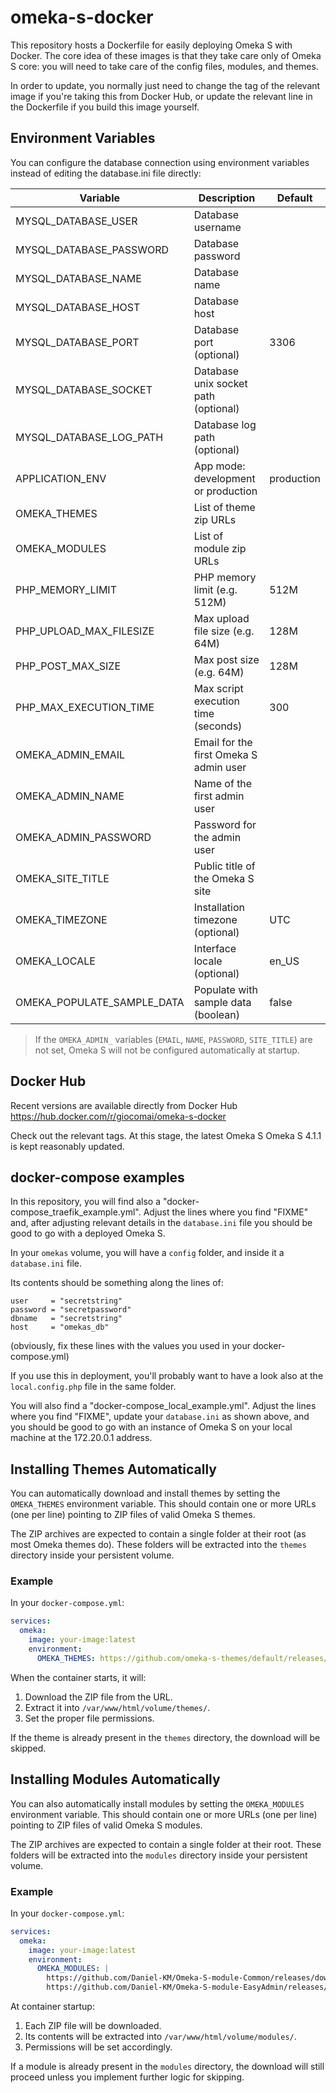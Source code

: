 # omeka-s-docker

This repository hosts a Dockerfile for easily deploying Omeka S with Docker. The core idea of these images is that they take care only of Omeka S core: you will need to take care of the config files, modules, and themes. 

In order to update, you normally just need to change the tag of the relevant image if you're taking this from Docker Hub, or update the relevant line in the Dockerfile if you build this image yourself.

## Environment Variables

You can configure the database connection using environment variables instead of editing the database.ini file directly:

| Variable                | Description                            | Default      |
|-------------------------|----------------------------------------|--------------|
| MYSQL_DATABASE_USER     | Database username                      |              |
| MYSQL_DATABASE_PASSWORD | Database password                      |              |
| MYSQL_DATABASE_NAME     | Database name                          |              |
| MYSQL_DATABASE_HOST     | Database host                          |              |
| MYSQL_DATABASE_PORT     | Database port (optional)               | 3306         |
| MYSQL_DATABASE_SOCKET   | Database unix socket path (optional)   |              |
| MYSQL_DATABASE_LOG_PATH | Database log path (optional)           |              |
| APPLICATION_ENV         | App mode: development or production    | production   |
| OMEKA_THEMES            | List of theme zip URLs                 |              |
| OMEKA_MODULES           | List of module zip URLs                |              |
| PHP_MEMORY_LIMIT        | PHP memory limit (e.g. 512M)           | 512M         |
| PHP_UPLOAD_MAX_FILESIZE | Max upload file size (e.g. 64M)        | 128M         |
| PHP_POST_MAX_SIZE       | Max post size (e.g. 64M)               | 128M         |
| PHP_MAX_EXECUTION_TIME  | Max script execution time (seconds)    | 300          |
| OMEKA_ADMIN_EMAIL       | Email for the first Omeka S admin user |              |
| OMEKA_ADMIN_NAME        | Name of the first admin user           |              |
| OMEKA_ADMIN_PASSWORD    | Password for the admin user            |              |
| OMEKA_SITE_TITLE        | Public title of the Omeka S site       |              |
| OMEKA_TIMEZONE          | Installation timezone (optional)       | UTC          |
| OMEKA_LOCALE            | Interface locale (optional)            | en_US        |
| OMEKA_POPULATE_SAMPLE_DATA | Populate with sample data (boolean)    | false        |

> If the `OMEKA_ADMIN_` variables (`EMAIL`, `NAME`, `PASSWORD`, `SITE_TITLE`) are not set, Omeka S will not be configured automatically at startup.

## Docker Hub

Recent versions are available directly from Docker Hub  https://hub.docker.com/r/giocomai/omeka-s-docker

Check out the relevant tags. At this stage, the latest Omeka S Omeka S 4.1.1 is kept reasonably updated. 

## docker-compose examples

In this repository, you will find also a "docker-compose_traefik_example.yml". Adjust the lines where you find "FIXME" and, after adjusting relevant details in the `database.ini` file you should be good to go with a deployed Omeka S. 

In your `omekas` volume, you will have a `config` folder, and inside it a `database.ini` file.

Its contents should be something along the lines of:

```
user     = "secretstring"
password = "secretpassword"
dbname   = "secretstring"
host     = "omekas_db"
```
(obviously, fix these lines with the values you used in your docker-compose.yml)

If you use this in deployment, you'll probably want to have a look also at the `local.config.php` file in the same folder.

You will also find a "docker-compose_local_example.yml".  Adjust the lines where you find "FIXME", update your `database.ini` as shown above, and you should be good to go with an instance of Omeka S on your local machine at the 172.20.0.1 address. 

## Installing Themes Automatically

You can automatically download and install themes by setting the `OMEKA_THEMES` environment variable.  This should contain one or more URLs (one per line) pointing to ZIP files of valid Omeka S themes.

The ZIP archives are expected to contain a single folder at their root (as most Omeka themes do). These folders will be extracted into the `themes` directory inside your persistent volume.

### Example

In your `docker-compose.yml`:

```yaml
services:
  omeka:
    image: your-image:latest
    environment:
      OMEKA_THEMES: https://github.com/omeka-s-themes/default/releases/download/v1.9.1/theme-default-v1.9.1.zip
```
When the container starts, it will:

1. Download the ZIP file from the URL.
2. Extract it into `/var/www/html/volume/themes/`.
3. Set the proper file permissions.

If the theme is already present in the `themes` directory, the download will be skipped.

## Installing Modules Automatically

You can also automatically install modules by setting the `OMEKA_MODULES` environment variable. This should contain one or more URLs (one per line) pointing to ZIP files of valid Omeka S modules.

The ZIP archives are expected to contain a single folder at their root. These folders will be extracted into the `modules` directory inside your persistent volume.

### Example

In your `docker-compose.yml`:

```yaml
services:
  omeka:
    image: your-image:latest
    environment:
      OMEKA_MODULES: |
        https://github.com/Daniel-KM/Omeka-S-module-Common/releases/download/3.4.66/Common-3.4.66.zip
        https://github.com/Daniel-KM/Omeka-S-module-EasyAdmin/releases/download/3.4.29/EasyAdmin-3.4.29.zip
```

At container startup:

1. Each ZIP file will be downloaded.
2. Its contents will be extracted into `/var/www/html/volume/modules/`.
3. Permissions will be set accordingly.

If a module is already present in the `modules` directory, the download will still proceed unless you implement further logic for skipping.
